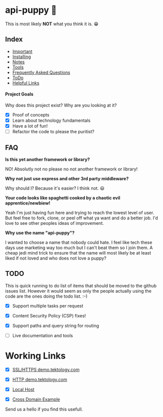 # api-puppy :dog:

This is most likely **NOT** what you think it is. :grin:

## Index 
- [Important](#important) 
- [Installing](Notes/installing.md) 
- [Notes](Notes)
- [Tools](Tools) 
- [Frequently Asked Questions](#faq) 
- [ToDo](#todo) 
- [Helpful Links](Notes/links.md)


#### Project Goals
Why does this project exist? Why are you looking at it?

- [x] Proof of concepts  
- [x] Learn about technology fundamentals
- [x] Have a lot of fun!
- [ ] Refactor the code to please the puritist?

## FAQ
**Is this yet another framework or library?**

NO! Absolutly not no please no not another framework or library!

**Why not just use express and other 3rd party middleware?**

Why should I? Because it's easier? I think not. :smiley:

**Your code looks like spaghetti cooked by a chaotic evil apprentice/newbiew!**

Yeah I'm just having fun here and trying to reach the lowest level of user.
But feel free to fork, clone, or peel off what ya want and do a better job. I'd 
love to see other peoples ideas of improvement. 

**Why use the name "api-puppy"?**

I wanted to choose a name that nobody could hate. I feel like tech these days use 
marketing way too much but I can't beat them so I join them. A cheap jedi mind 
trick to ensure that the name will most likely be at least liked if not loved and 
who does not love a puppy?


## TODO
This is quick running to do list of items that should be moved to the github issues list. 
However it would seem as only the people actually using the code are the ones doing the 
todo list. :-)

- [x] Support multiple tasks per request  
- [x] Content Security Policy (CSP) fixes!
- [x] Support paths and query string for routing
- [ ] Live documentation and tools
 

# Working Links
- [x] [SSL/HTTPS demo.tektology.com](https://demo.tektology.com/)  
- [x] [HTTP demo.tektology.com](http://demo.tektology.com/)
- [x] [Local Host](http://0.0.0.0:9080)
- [x] [Cross Domain Example](https://www.johnrnelson.com/test/api-tek.html)

 
Send us a hello if you find this usefull. 

